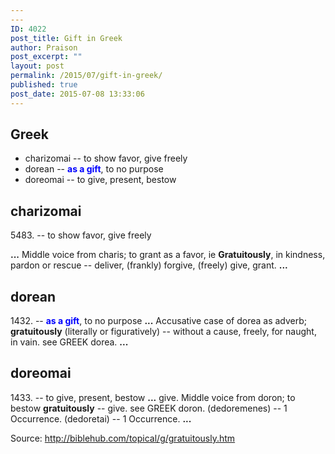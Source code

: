 ```yaml
---
---
ID: 4022
post_title: Gift in Greek
author: Praison
post_excerpt: ""
layout: post
permalink: /2015/07/gift-in-greek/
published: true
post_date: 2015-07-08 13:33:06
---
```

<h2 class="vheading2">Greek</h2>
<ul>
	<li class="vheading2">charizomai -- to show favor, give freely</li>
	<li class="vheading2">dorean -- <span style="color: #0000ff;"><strong>as a gift</strong></span>, to no purpose</li>
	<li class="vheading2">doreomai -- to give, present, bestow</li>
</ul>
<h2><span class="l">charizomai </span></h2>
<span class="l">5483. -- to show favor, give freely</span>

<b>...</b> Middle voice from charis; to grant as a favor, ie <b>Gratuitously</b>, in kindness, pardon
or rescue -- deliver, (frankly) forgive, (freely) give, grant. <b>...</b>
<h2><span class="l">dorean </span></h2>
<span class="l">1432. -- <span style="color: #0000ff;"><strong>as a gift</strong></span>, to no purpose</span>
<b>...</b> Accusative case of dorea as adverb; <b>gratuitously</b> (literally or figuratively) --
without a cause, freely, for naught, in vain. see GREEK dorea. <b>...</b>
<h2><span class="l">doreomai </span></h2>
<span class="l">1433. -- to give, present, bestow</span>
<b>...</b> give. Middle voice from doron; to bestow <b>gratuitously</b> -- give. see GREEK doron.
(dedoremenes) -- 1 Occurrence. (dedoretai) -- 1 Occurrence. <b>...</b>

Source: <a href="http://biblehub.com/topical/g/gratuitously.htm">http://biblehub.com/topical/g/gratuitously.htm</a>